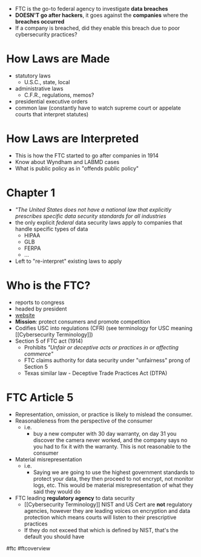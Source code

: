 - FTC is the go-to federal agency to investigate **data breaches**
- **DOESN'T go after hackers**, it goes against the **companies** where the **breaches occurred**
- If a company is breached, did they enable this breach due to poor cybersecurity practices?
# How Laws are Made
- statutory laws
	- U.S.C., state, local
- administrative laws
	- C.F.R., regulations, memos?
- presidential executive orders
- common law (constantly have to watch supreme court or appelate courts that interpret statutes)
# How Laws are Interpreted
- This is how the FTC started to go after companies in 1914
- Know about Wyndham and LABMD cases
- What is public policy as in "offends public policy"
# Chapter 1
- *"The United States does not have a national law that explicitly prescribes specific data security standards for all industries*
- the only explicit *federal* data security laws apply to companies that handle specific types of data
	- HIPAA
	- GLB
	- FERPA
	- ...
- Left to "re-interpret" existing laws to apply
# Who is the FTC?
- reports to congress
- headed by president
- [website](www.ftc.gov)
- **Mission**: protect consumers and promote competition
- Codifies USC into regulations (CFR) (see terminology for USC  meaning [[Cybersecurity Terminology]])
- Section 5 of FTC act (1914)
	- Prohibits *"Unfair or deceptive acts or practices in or affecting commerce"*
	- FTC claims authority for data security under "unfairness" prong of Section 5
	- Texas similar law - Deceptive Trade Practices Act (DTPA)
# FTC Article 5
- Representation, omission, or practice is likely to mislead the consumer.
- Reasonableness from the perspective of the consumer
	- i.e.
		- buy a new computer with 30 day warranty, on day 31 you discover the camera never worked, and the company says no you had to fix it with the warranty. This is not reasonable to the consumer
- Material misrepresentation
	- i.e.
		- Saying we are going to use the highest government standards to protect your data, they then proceed to not encrypt, not monitor logs, etc. This would be material misrepresentation of what they said they would do
- FTC leading **regulatory agency** to data security
	- [[Cybersecurity Terminology]] NIST and US Cert are **not** regulatory agencies, however they are leading voices on encryption and data protection which means courts will listen to their prescriptive practices
	- If they do not exceed that which is defined by NIST, that's the default you should have

#ftc #ftcoverview